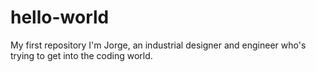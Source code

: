 # hello-world
My first repository
I'm Jorge, an industrial designer and engineer who's trying to get into the coding world.
